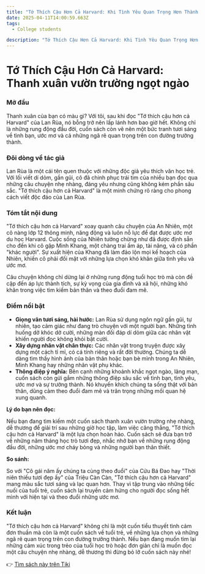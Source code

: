 ```yaml
---
title: "Tớ Thích Cậu Hơn Cả Harvard: Khi Tình Yêu Quan Trọng Hơn Thành Công"
date: 2025-04-11T14:00:59.663Z
tags:
  - College students

description: "Tớ Thích Cậu Hơn Cả Harvard: Khi Tình Yêu Quan Trọng Hơn Thành Công"
---
```



# Tớ Thích Cậu Hơn Cả Harvard: Thanh xuân vườn trường ngọt ngào

### Mở đầu

Thanh xuân của bạn có màu gì? Với tôi, sau khi đọc "Tớ thích cậu hơn cả Harvard" của Lan Rùa, nó bỗng trở nên lấp lánh hơn bao giờ hết. Không chỉ là những rung động đầu đời, cuốn sách còn vẽ nên một bức tranh tươi sáng về tình bạn, ước mơ và cả những ngã rẽ quan trọng trên con đường trưởng thành.

### Đôi dòng về tác giả

Lan Rùa là một cái tên quen thuộc với những độc giả yêu thích văn học trẻ. Với lối viết dí dỏm, gần gũi, cô đã chinh phục trái tim của nhiều bạn đọc qua những câu chuyện nhẹ nhàng, đáng yêu nhưng cũng không kém phần sâu sắc. "Tớ thích cậu hơn cả Harvard" là một minh chứng rõ ràng cho phong cách viết độc đáo của Lan Rùa.

### Tóm tắt nội dung

"Tớ thích cậu hơn cả Harvard" xoay quanh câu chuyện của An Nhiên, một cô nàng lớp 12 thông minh, năng động và luôn nỗ lực để đạt được ước mơ du học Harvard. Cuộc sống của Nhiên tưởng chừng như đã được định sẵn cho đến khi cô gặp Minh Khang, một chàng trai ấm áp, tài năng, và có phần "khác người". Sự xuất hiện của Khang đã làm đảo lộn mọi kế hoạch của Nhiên, khiến cô phải đối mặt với những lựa chọn khó khăn giữa tình yêu và ước mơ.

Câu chuyện không chỉ dừng lại ở những rung động tuổi học trò mà còn đề cập đến áp lực thành tích, sự kỳ vọng của gia đình và xã hội, những khó khăn trong việc tìm kiếm bản thân và theo đuổi đam mê.

### Điểm nổi bật

*   **Giọng văn tươi sáng, hài hước:** Lan Rùa sử dụng ngôn ngữ gần gũi, tự nhiên, tạo cảm giác như đang trò chuyện với một người bạn. Những tình huống dở khóc dở cười, những màn đối đáp dí dỏm giữa các nhân vật khiến người đọc không khỏi bật cười.
*   **Xây dựng nhân vật chân thực:** Các nhân vật trong truyện được xây dựng một cách tỉ mỉ, có cá tính riêng và rất đời thường. Chúng ta dễ dàng tìm thấy hình ảnh của bản thân hoặc bạn bè mình trong An Nhiên, Minh Khang hay những nhân vật phụ khác.
*   **Thông điệp ý nghĩa:** Bên cạnh những khoảnh khắc ngọt ngào, lãng mạn, cuốn sách còn gửi gắm những thông điệp sâu sắc về tình bạn, tình yêu, ước mơ và sự trưởng thành. Nó khuyến khích chúng ta sống thật với bản thân, dũng cảm theo đuổi đam mê và trân trọng những mối quan hệ xung quanh.

**Lý do bạn nên đọc:**

Nếu bạn đang tìm kiếm một cuốn sách thanh xuân vườn trường nhẹ nhàng, dễ thương để giải trí sau những giờ học tập, làm việc căng thẳng, "Tớ thích cậu hơn cả Harvard" là một lựa chọn hoàn hảo. Cuốn sách sẽ đưa bạn trở về những năm tháng học trò tươi đẹp, nhắc nhở bạn về những rung động đầu đời, những ước mơ cháy bỏng và những người bạn thân thiết.

**So sánh:**

So với "Cô gái năm ấy chúng ta cùng theo đuổi" của Cửu Bá Đao hay "Thời niên thiếu tươi đẹp ấy" của Triệu Càn Càn, "Tớ thích cậu hơn cả Harvard" mang màu sắc tươi sáng và lạc quan hơn. Thay vì tập trung vào những tiếc nuối của tuổi trẻ, cuốn sách lại truyền cảm hứng cho người đọc sống hết mình với hiện tại và theo đuổi những ước mơ.

### Kết luận

"Tớ thích cậu hơn cả Harvard" không chỉ là một cuốn tiểu thuyết tình cảm đơn thuần mà còn là một cuốn sách về tuổi trẻ, về những lựa chọn và những ngã rẽ quan trọng trên con đường trưởng thành. Nếu bạn đang muốn tìm lại những cảm xúc trong trẻo của tuổi học trò hoặc đơn giản chỉ là muốn đọc một câu chuyện nhẹ nhàng, dễ thương thì đừng bỏ lỡ cuốn sách này nhé!


👉 [Tìm sách này trên Tiki](https://tiki.vn/search?q=T%E1%BB%9B%20th%C3%ADch%20c%E1%BA%ADu%20h%C6%A1n%20c%E1%BA%A3%20Harvard)
